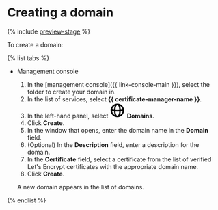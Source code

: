 # Creating a domain

{% include [preview-stage](../../../_includes/certificate-manager/preview-stage.md) %}

To create a domain:

{% list tabs %}

- Management console

   1. In the [management console]({{ link-console-main }}), select the folder to create your domain in.
   1. In the list of services, select **{{ certificate-manager-name }}**.
   1. In the left-hand panel, select ![image](../../../_assets/certificate-manager/domains.svg) **Domains**.
   1. Click **Create**.
   1. In the window that opens, enter the domain name in the **Domain** field.
   1. (Optional) In the **Description** field, enter a description for the domain.
   1. In the **Certificate** field, select a certificate from the list of verified Let's Encrypt certificates with the appropriate domain name.
   1. Click **Create**.

   A new domain appears in the list of domains.

{% endlist %}
